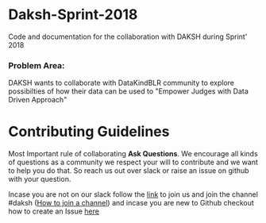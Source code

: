 # Daksh-Sprint-2018
Code and documentation for the collaboration with DAKSH during Sprint' 2018 

### Problem Area: 
DAKSH wants to collaborate with DataKindBLR community to explore possibilties of how their data can be used to "Empower Judges with Data Driven Approach"

# Contributing Guidelines
Most Important rule of collaborating **Ask Questions**. We encourage all kinds of questions as a community we respect your will to contribute and we want to help you do that. So reach us out over slack or raise an issue on github with your question.

Incase you are not on our slack follow the [link](https://dkblr-slack.herokuapp.com/) to join us and join the channel #daksh ([How to join a channel](https://www.wikihow.com/Join-a-Channel-on-Slack)) and incase you are new to Github checkout how to create an Issue [here](https://help.github.com/articles/creating-an-issue/)

